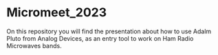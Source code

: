 # Micromeet_2023
On this repository you will find the presentation about how to use Adalm Pluto from Analog Devices, as an entry tool to work on Ham Radio Microwaves bands.

